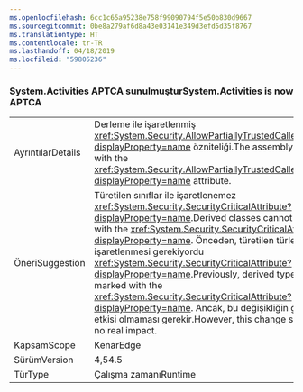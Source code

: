 ```yaml
---
ms.openlocfilehash: 6cc1c65a95238e758f99090794f5e50b830d9667
ms.sourcegitcommit: 0be8a279af6d8a43e03141e349d3efd5d35f8767
ms.translationtype: HT
ms.contentlocale: tr-TR
ms.lasthandoff: 04/18/2019
ms.locfileid: "59805236"
---
```

### <a name="systemactivities-is-now-aptca"></a><span data-ttu-id="60235-101">System.Activities APTCA sunulmuştur</span><span class="sxs-lookup"><span data-stu-id="60235-101">System.Activities is now APTCA</span></span>

|   |   |
|---|---|
|<span data-ttu-id="60235-102">Ayrıntılar</span><span class="sxs-lookup"><span data-stu-id="60235-102">Details</span></span>|<span data-ttu-id="60235-103">Derleme ile işaretlenmiş <xref:System.Security.AllowPartiallyTrustedCallersAttribute?displayProperty=name> özniteliği.</span><span class="sxs-lookup"><span data-stu-id="60235-103">The assembly is marked with the <xref:System.Security.AllowPartiallyTrustedCallersAttribute?displayProperty=name> attribute.</span></span>|
|<span data-ttu-id="60235-104">Öneri</span><span class="sxs-lookup"><span data-stu-id="60235-104">Suggestion</span></span>|<span data-ttu-id="60235-105">Türetilen sınıflar ile işaretlenemez <xref:System.Security.SecurityCriticalAttribute?displayProperty=name>.</span><span class="sxs-lookup"><span data-stu-id="60235-105">Derived classes cannot be marked with the <xref:System.Security.SecurityCriticalAttribute?displayProperty=name>.</span></span> <span data-ttu-id="60235-106">Önceden, türetilen türler ile işaretlenmesi gerekiyordu <xref:System.Security.SecurityCriticalAttribute?displayProperty=name>.</span><span class="sxs-lookup"><span data-stu-id="60235-106">Previously, derived types had to be marked with the <xref:System.Security.SecurityCriticalAttribute?displayProperty=name>.</span></span> <span data-ttu-id="60235-107">Ancak, bu değişikliğin gerçek bir etkisi olmaması gerekir.</span><span class="sxs-lookup"><span data-stu-id="60235-107">However, this change should have no real impact.</span></span>|
|<span data-ttu-id="60235-108">Kapsam</span><span class="sxs-lookup"><span data-stu-id="60235-108">Scope</span></span>|<span data-ttu-id="60235-109">Kenar</span><span class="sxs-lookup"><span data-stu-id="60235-109">Edge</span></span>|
|<span data-ttu-id="60235-110">Sürüm</span><span class="sxs-lookup"><span data-stu-id="60235-110">Version</span></span>|<span data-ttu-id="60235-111">4,5</span><span class="sxs-lookup"><span data-stu-id="60235-111">4.5</span></span>|
|<span data-ttu-id="60235-112">Tür</span><span class="sxs-lookup"><span data-stu-id="60235-112">Type</span></span>|<span data-ttu-id="60235-113">Çalışma zamanı</span><span class="sxs-lookup"><span data-stu-id="60235-113">Runtime</span></span>|
